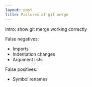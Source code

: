 ```yaml
---
layout: post
title: Failures of git merge
---
```


Intro: show git merge working correctly

False negatives:
- Imports
- Indentation changes
- Argument lists

False positives:
- Symbol renames
